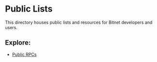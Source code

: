 # Public Lists
This directory houses public lists and resources for Bitnet developers and users.

## Explore:
- [Public RPCs](/plists/prpcs.md)
